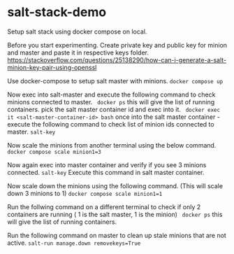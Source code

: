 # salt-stack-demo
Setup salt stack using docker compose on local.

Before you start experimenting.
Create private key and public key for minion and master and paste it in respective keys folder. 
https://stackoverflow.com/questions/25138290/how-can-i-generate-a-salt-minion-key-pair-using-openssl

Use docker-compose to setup salt master with minions. 
```docker compose up```

Now exec into salt-master and execute the following command to check minions connected to master. 
``` docker ps``` this will give the list of running containers. 
pick the salt master container id and exec into it. 
``` docker exec it <salt-master-container-id> bash```
once into the salt master container - execute the following command to check list of minion ids connected to master. 
```salt-key```

Now scale the minions from another terminal using the below command. 
```docker compose scale minion1=3```

Now again exec into master container and verify if you see 3 minions connected. 
```salt-key``` Execute this command in salt master container.


Now scale down the minions using the following command. (This will scale down 3 minions to 1)
```docker compose scale minion1=1```

Run the follwing command on a different terminal to check if only 2 containers are running ( 1 is the salt master, 1 is the minion)
``` docker ps``` this will give the list of running containers. 

Run the following command on master to clean up stale minions that are not active. 
```salt-run manage.down removekeys=True```
